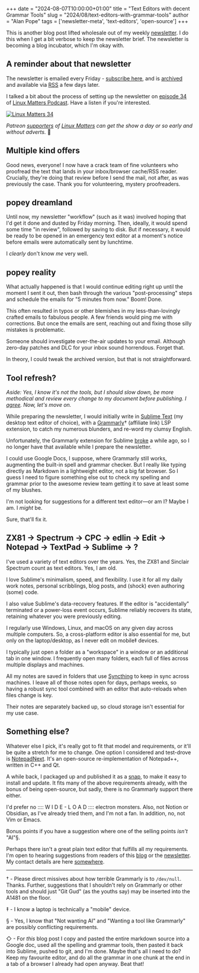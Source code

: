 +++
date = "2024-08-07T10:00:00+01:00"
title = "Text Editors with decent Grammar Tools"
slug = "2024/08/text-editors-with-grammar-tools"
author = "Alan Pope"
tags = ['newsletter-meta', 'text-editors', 'open-source']
+++

This is another blog post lifted wholesale out of my weekly [newsletter](https://newsletter.popey.com/). I do this when I get a bit verbose to keep the newsletter brief. The newsletter is becoming a blog incubator, which I'm okay with.

## A reminder about that newsletter

The newsletter is emailed every Friday - [subscribe here](https://newsletter.popey.com/subscription/form), and is [archived](https://newsletter.popey.com/archive) and available via [RSS](https://newsletter.popey.com/archive.xml) a few days later. 

I talked a bit about the process of setting up the newsletter on [episode 34](https://linuxmatters.sh/34/) of [Linux Matters Podcast](https://linuxmatters.sh/). Have a listen if you're interested.

[![Linux Matters 34](/images/2024-02-20/linuxmatters-banner-3000x750_30.png)](https://linuxmatters.sh/34/)

*Patreon [supporters](https://linuxmatters.sh/support) of [Linux Matters](https://linuxmatters.sh/) can get the show a day or so early and without adverts.* 🙏

## Multiple kind offers

Good news, everyone! I now have a crack team of fine volunteers who proofread the text that lands in your inbox/browser cache/RSS reader. Crucially, they're doing that review before I send the mail, not after, as was previously the case. Thank you for volunteering, mystery proofreaders.

## popey dreamland

Until now, my newsletter "workflow" (such as it was) involved hoping that I'd get it done and dusted by Friday morning. Then, ideally, it would spend some time "in review", followed by saving to disk. But if necessary, it would be ready to be opened in an emergency text editor at a moment's notice before emails were automatically sent by lunchtime. 

I *clearly* don't know *me* very well. 

## popey reality

What actually happened is that I would continue editing right up until the moment I sent it out, then bash through the various "post-processing" steps and schedule the emails for "5 minutes from now." Boom! Done.

This often resulted in typos or other blemishes in my less-than-lovingly crafted emails to fabulous people. A few friends would ping me with corrections. But once the emails are sent, reaching out and fixing those silly mistakes is problematic.

Someone should investigate over-the-air updates to your email. Although zero-day patches and DLC for your inbox sound horrendous. Forget that.

In theory, I could tweak the archived version, but that is not straightforward.

## Tool refresh?

*Aside: Yes, I know it's not the tools, but I should slow down, be more methodical and review every change to my document before publishing. I [agree](/blog/2024/04/today-is-my-birthday-i-got-adhd/). Now, let's move on.*

While preparing the newsletter, I would initially write in [Sublime Text](https://www.sublimetext.com/) (my desktop text editor of choice), with a [Grammarly](https://www.grammarly.com/referrals/redeem?key=pub119oyaqhvc82o)† (affiliate link) LSP extension, to catch my numerous blunders, and re-word my clumsy English.

Unfortunately, the Grammarly extension for Sublime [broke](https://github.com/znck/grammarly) a while ago, so I no longer have that available while I prepare the newsletter. 

I could use Google Docs, I suppose, where Grammarly still works, augmenting the built-in spell and grammar checker. But I really like typing directly as Markdown in a lightweight editor, not a big fat browser. So I guess I need to figure something else out to check my spelling and grammar prior to the awesome review team getting it to save at least some of my blushes.

I'm not looking for suggestions for a different text editor—or am I? Maybe I am. I *might* be. 

Sure, that'll fix it.

## ZX81 -> Spectrum -> CPC -> edlin -> Edit -> Notepad -> TextPad -> Sublime -> ?

I've used a variety of text editors over the years. Yes, the ZX81 and Sinclair Spectrum count as text editors. Yes, I am old.

I love Sublime's minimalism, speed, and flexibility. I use it for all my daily work notes, personal scribblings, blog posts, and (shock) even authoring (some) code. 

I also value Sublime's data-recovery features. If the editor is "accidentally" terminated or a power-loss event occurs, Sublime reliably recovers its state, retaining whatever you were previously editing.

I regularly use Windows, Linux, and macOS on any given day across multiple computers. So, a cross-platform editor is also essential for me, but only on the laptop/desktop, as I never edit on mobile‡ devices. 

I typically just open a folder as a "workspace" in a window or an additional tab in one window. I frequently open many folders, each full of files across multiple displays and machines.

All my notes are saved in folders that use [Syncthing](https://syncthing.net/) to keep in sync across machines. I leave all of those notes open for days, perhaps weeks, so having a robust sync tool combined with an editor that auto-reloads when files change is key.

Their notes are separately backed up, so cloud storage isn't essential for my use case. 

## Something else?

Whatever else I pick, it's really got to fit that model and requirements, or it'll be quite a stretch for me to change. One option I considered and test-drove is [NotepadNext](https://github.com/dail8859/NotepadNext). It's an open-source re-implementation of Notepad++, written in C++ and Qt. 

A while back, I packaged up and published it as a [snap](https://snapcraft.io/notepadnext), to make it easy to install and update. It fits many of the above requirements already, with the bonus of being open-source, but sadly, there is no Grammarly support there either.

I'd prefer no :::: W I D E - L O A D :::: electron monsters. Also, not Notion or Obsidian, as I've already tried them, and I'm not a fan. In addition, no, not Vim or Emacs.

Bonus points if you have a suggestion where one of the selling points *isn't* "AI"§.

Perhaps there isn't a great plain text editor that fulfills all my requirements. I'm open to hearing suggestions from readers of this [blog](https://popey.com/) or the [newsletter](https://newsletter.popey.com/). My contact details are here [somewhere](https://popey.me/).

----

† - Please direct missives about how terrible Grammarly is to `/dev/null`. Thanks. Further, suggestions that I shouldn't rely on Grammarly or other tools and should just "Git Gud" (as the youths say) may be inserted into the A1481 on the floor.

‡ - I know a laptop is technically a "mobile" device.

§ - Yes, I know that "Not wanting AI" and "Wanting a tool like Grammarly" are possibly conflicting requirements.

◇ - For *this* blog post I copy and pasted the entire markdown source into a Google doc, used all the spelling and grammar tools, then pasted it back into Sublime, pushed to git, and I'm done. Maybe that's all I need to do? Keep my favourite editor, and do all the grammar in one chunk at the end in a tab of a browser I already had open anyway. Beat that!